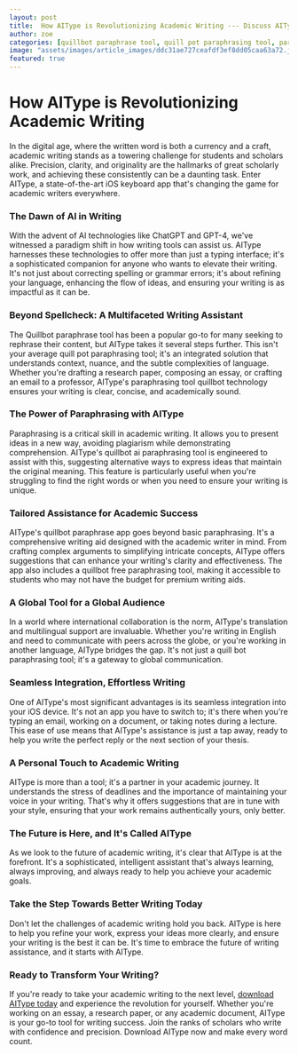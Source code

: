 ```yaml
---
layout: post
title:  How AIType is Revolutionizing Academic Writing --- Discuss AIType's role in academic writing.
author: zoe
categories: [quillbot paraphrase tool, quill pot paraphrasing tool, paraphrasing tool quillbot, quillbot ai paraphrasing tool, quillbot paraphrase app, quillbot free paraphrasing tool, quill bot paraphrasing tool]
image: "assets/images/article_images/ddc31ae727ceafdf3ef8dd05caa63a72.jpg"
featured: true
---
```


# How AIType is Revolutionizing Academic Writing

In the digital age, where the written word is both a currency and a craft, academic writing stands as a towering challenge for students and scholars alike. Precision, clarity, and originality are the hallmarks of great scholarly work, and achieving these consistently can be a daunting task. Enter AIType, a state-of-the-art iOS keyboard app that's changing the game for academic writers everywhere.

### The Dawn of AI in Writing

With the advent of AI technologies like ChatGPT and GPT-4, we've witnessed a paradigm shift in how writing tools can assist us. AIType harnesses these technologies to offer more than just a typing interface; it's a sophisticated companion for anyone who wants to elevate their writing. It's not just about correcting spelling or grammar errors; it's about refining your language, enhancing the flow of ideas, and ensuring your writing is as impactful as it can be.

### Beyond Spellcheck: A Multifaceted Writing Assistant

The Quillbot paraphrase tool has been a popular go-to for many seeking to rephrase their content, but AIType takes it several steps further. This isn't your average quill pot paraphrasing tool; it's an integrated solution that understands context, nuance, and the subtle complexities of language. Whether you're drafting a research paper, composing an essay, or crafting an email to a professor, AIType's paraphrasing tool quillbot technology ensures your writing is clear, concise, and academically sound.

### The Power of Paraphrasing with AIType

Paraphrasing is a critical skill in academic writing. It allows you to present ideas in a new way, avoiding plagiarism while demonstrating comprehension. AIType's quillbot ai paraphrasing tool is engineered to assist with this, suggesting alternative ways to express ideas that maintain the original meaning. This feature is particularly useful when you're struggling to find the right words or when you need to ensure your writing is unique.

### Tailored Assistance for Academic Success

AIType's quillbot paraphrase app goes beyond basic paraphrasing. It's a comprehensive writing aid designed with the academic writer in mind. From crafting complex arguments to simplifying intricate concepts, AIType offers suggestions that can enhance your writing's clarity and effectiveness. The app also includes a quillbot free paraphrasing tool, making it accessible to students who may not have the budget for premium writing aids.

### A Global Tool for a Global Audience

In a world where international collaboration is the norm, AIType's translation and multilingual support are invaluable. Whether you're writing in English and need to communicate with peers across the globe, or you're working in another language, AIType bridges the gap. It's not just a quill bot paraphrasing tool; it's a gateway to global communication.

### Seamless Integration, Effortless Writing

One of AIType's most significant advantages is its seamless integration into your iOS device. It's not an app you have to switch to; it's there when you're typing an email, working on a document, or taking notes during a lecture. This ease of use means that AIType's assistance is just a tap away, ready to help you write the perfect reply or the next section of your thesis.

### A Personal Touch to Academic Writing

AIType is more than a tool; it's a partner in your academic journey. It understands the stress of deadlines and the importance of maintaining your voice in your writing. That's why it offers suggestions that are in tune with your style, ensuring that your work remains authentically yours, only better.

### The Future is Here, and It's Called AIType

As we look to the future of academic writing, it's clear that AIType is at the forefront. It's a sophisticated, intelligent assistant that's always learning, always improving, and always ready to help you achieve your academic goals.

### Take the Step Towards Better Writing Today

Don't let the challenges of academic writing hold you back. AIType is here to help you refine your work, express your ideas more clearly, and ensure your writing is the best it can be. It's time to embrace the future of writing assistance, and it starts with AIType.

### Ready to Transform Your Writing?

If you're ready to take your academic writing to the next level, [download AIType today](https://apps.apple.com/us/app/aitype-grammar-check-keyboard/id6469163944) and experience the revolution for yourself. Whether you're working on an essay, a research paper, or any academic document, AIType is your go-to tool for writing success. Join the ranks of scholars who write with confidence and precision. Download AIType now and make every word count.
